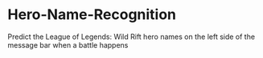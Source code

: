# Hero-Name-Recognition
Predict the League of Legends: Wild Rift hero names on the left side of the message bar when a battle happens
